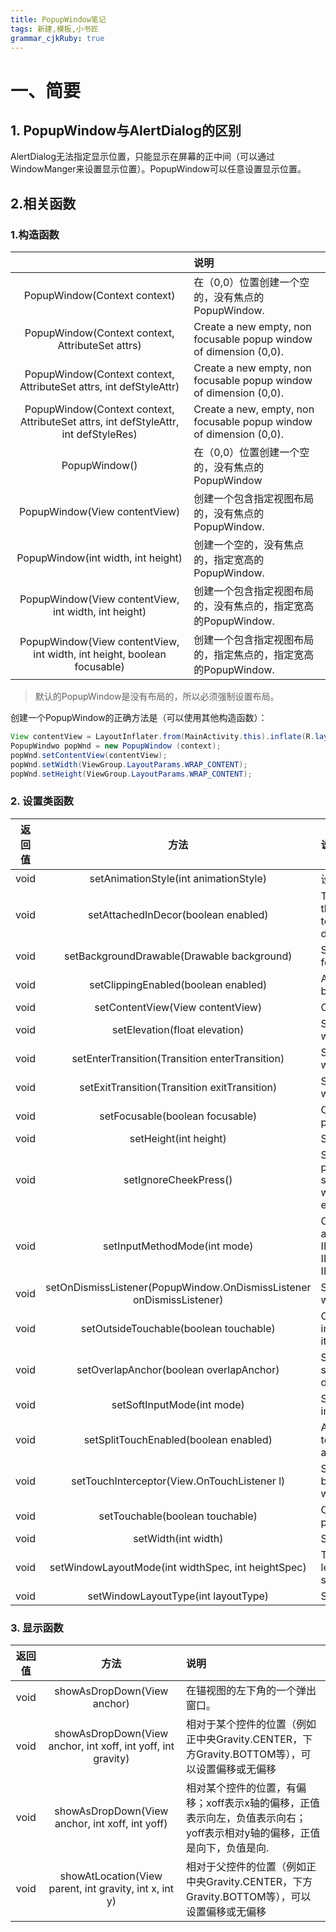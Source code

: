 ```yaml
---
title: PopupWindow笔记
tags: 新建,模板,小书匠
grammar_cjkRuby: true
---
```


# 一、简要
## 1. PopupWindow与AlertDialog的区别
AlertDialog无法指定显示位置，只能显示在屏幕的正中间（可以通过WindowManger来设置显示位置）。PopupWindow可以任意设置显示位置。

## 2.相关函数

### 1.构造函数

|     |   说明  |
| :---: | :--- |
|PopupWindow(Context context)|在（0,0）位置创建一个空的，没有焦点的PopupWindow.|
|PopupWindow(Context context, AttributeSet attrs)|Create a new empty, non focusable popup window of dimension (0,0).|
|PopupWindow(Context context, AttributeSet attrs, int defStyleAttr)|Create a new empty, non focusable popup window of dimension (0,0).|
|PopupWindow(Context context, AttributeSet attrs, int defStyleAttr, int defStyleRes)|Create a new, empty, non focusable popup window of dimension (0,0).|
|PopupWindow()|在（0,0）位置创建一个空的，没有焦点的PopupWindow|
|PopupWindow(View contentView)|创建一个包含指定视图布局的，没有焦点的PopupWindow.|
|PopupWindow(int width, int height)|创建一个空的，没有焦点的，指定宽高的PopupWindow.|
|PopupWindow(View contentView, int width, int height)|创建一个包含指定视图布局的，没有焦点的，指定宽高的PopupWindow.|
|PopupWindow(View contentView, int width, int height, boolean focusable)|创建一个包含指定视图布局的，指定焦点的，指定宽高的PopupWindow.|

> 默认的PopupWindow是没有布局的，所以必须强制设置布局。

创建一个PopupWindow的正确方法是（可以使用其他构造函数）：
```java
View contentView = LayoutInflater.from(MainActivity.this).inflate(R.layout.popuplayout, null);  
PopupWindwo popWnd = new PopupWindow (context);  
popWnd.setContentView(contentView);  
popWnd.setWidth(ViewGroup.LayoutParams.WRAP_CONTENT);  
popWnd.setHeight(ViewGroup.LayoutParams.WRAP_CONTENT);  
```

### 2. 设置类函数

|  返回值   |   方法  |   说明  |
| :---: | :---: | :--- |
|void|	setAnimationStyle(int animationStyle)|设置弹框的动画.|
|void|	setAttachedInDecor(boolean enabled)|This will attach the popup window to the decor frame of the parent window to avoid overlaping with screen decorations like the navigation bar.|
|void|	setBackgroundDrawable(Drawable background)|Specifies the background drawable for this popup window.|
|void|	setClippingEnabled(boolean enabled)|Allows the popup window to extend beyond the bounds of the screen.|
|void|	setContentView(View contentView)|Change the popup's content.|
|void|	setElevation(float elevation)|Specifies the elevation for this popup window.|
|void|	setEnterTransition(Transition enterTransition)|Sets the enter transition to be used when the popup window is shown.|
|void|	setExitTransition(Transition exitTransition)|Sets the exit transition to be used when the popup window is dismissed.|
|void|	setFocusable(boolean focusable)|Changes the focusability of the popup window.|
|void|	setHeight(int height)|Sets the popup's requested height.|
|void|	setIgnoreCheekPress()|Set the flag on popup to ignore cheek press events; by default this flag is set to false which means the popup will not ignore cheek press dispatch events.|
|void|	setInputMethodMode(int mode)|Control how the popup operates with an input method: one of INPUT_METHOD_FROM_FOCUSABLE, INPUT_METHOD_NEEDED, or INPUT_METHOD_NOT_NEEDED.|
|void|	setOnDismissListener(PopupWindow.OnDismissListener onDismissListener)|Sets the listener to be called when the window is dismissed.|
|void|	setOutsideTouchable(boolean touchable)|Controls whether the pop-up will be informed of touch events outside of its window.|
|void|	setOverlapAnchor(boolean overlapAnchor)|Sets whether the popup window should overlap its anchor view when displayed as a drop-down.|
|void|	setSoftInputMode(int mode)|Sets the operating mode for the soft input area.|
|void|	setSplitTouchEnabled(boolean enabled)|Allows the popup window to split touches across other windows that also support split touch.|
|void	|setTouchInterceptor(View.OnTouchListener l)|Set a callback for all touch events being dispatched to the popup window.|
|void|	setTouchable(boolean touchable)|Changes the touchability of the popup window.|
|void|	setWidth(int width)|Sets the popup's requested width.|
|void|	setWindowLayoutMode(int widthSpec, int heightSpec)|This method was deprecated in API level 23. Use setWidth(int) and setHeight(int).|
|void|	setWindowLayoutType(int layoutType)|Set the layout type for this window.|

### 3. 显示函数

|  返回值   |   方法  |   说明  |
| :---: | :---: | :--- |
|void|showAsDropDown(View anchor)|在锚视图的左下角的一个弹出窗口。|
|void|showAsDropDown(View anchor, int xoff, int yoff, int gravity)| 相对于某个控件的位置（例如正中央Gravity.CENTER，下方Gravity.BOTTOM等），可以设置偏移或无偏移 |
|void|showAsDropDown(View anchor, int xoff, int yoff)|相对某个控件的位置，有偏移；xoff表示x轴的偏移，正值表示向左，负值表示向右；yoff表示相对y轴的偏移，正值是向下，负值是向.|
|void|showAtLocation(View parent, int gravity, int x, int y)|相对于父控件的位置（例如正中央Gravity.CENTER，下方Gravity.BOTTOM等），可以设置偏移或无偏移|
